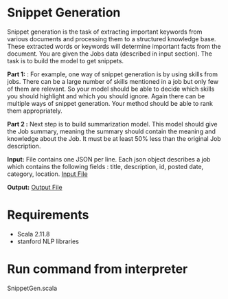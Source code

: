 # Snippet Generation
Snippet generation is the task of extracting important keywords from various documents and
processing them to a structured knowledge base. These extracted words or keywords will
determine important facts from the document. You are given the Jobs data (described in input
section). The task is to build the model to get snippets.

**Part 1:** : For example, one way of snippet generation is by using skills from jobs. There can be a
large number of skills mentioned in a job but only few of them are relevant. So your model
should be able to decide which skills you should highlight and which you should ignore. Again
there can be multiple ways of snippet generation. Your method should be able to rank them
appropriately.

**Part 2 :** Next step is to build summarization model. This model should give the Job summary,
meaning the summary should contain the meaning and knowledge about the Job. It must be at
least 50% less than the original Job description.

**Input:**
File contains one JSON per line. Each json object describes a job which contains the following
fields : title, description, id, posted date, category, location.
[Input File](https://github.com/rkota/Phenom/blob/master/src/main/resources/jobs.json)


**Output:**
[Output File](https://github.com/rkota/Phenom/blob/master/src/main/resources/jobs_summery.txt)

# Requirements

* Scala 2.11.8
* stanford NLP libraries

# Run command from interpreter
 SnippetGen.scala


